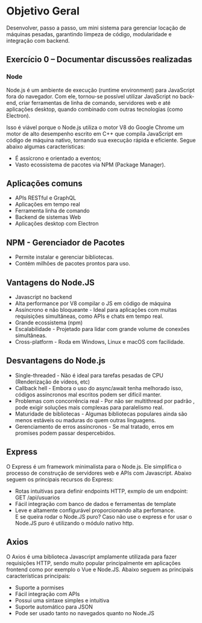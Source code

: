 # Objetivo Geral
Desenvolver, passo a passo, um mini sistema para gerenciar locação de máquinas pesadas, garantindo limpeza de código, modularidade e integração com backend.

## Exercício 0 – Documentar discussões realizadas
### Node
Node.js é um ambiente de execução (runtime environment) para JavaScript fora do navegador.
Com ele, tornou-se possível utilizar JavaScript no back-end, criar ferramentas de linha de comando, servidores web e até aplicações desktop, quando combinado com outras tecnologias (como Electron).

Isso é viável porque o Node.js utiliza o motor V8 do Google Chrome um motor de alto desempenho escrito em C++ que compila JavaScript em código de máquina nativo, tornando sua execução rápida e eficiente.
Segue abaixo algumas características:
* É assícrono e orientado a eventos;
* Vasto ecossistema de pacotes via NPM (Package Manager).

## Aplicações comuns
* APIs RESTful e GraphQL
* Aplicações em tempo real
* Ferramenta linha de comando
* Backend de sistemas Web
* Aplicações desktop com Electron

## NPM - Gerenciador de Pacotes
* Permite instalar e gerenciar bibliotecas.
* Contém milhões de pacotes prontos para uso.

## Vantagens do Node.JS
* Javascript no backend
* Alta performance por V8 compilar o JS em código de máquina
* Assíncrono e não bloqueante - Ideal para aplicações com muitas requisições simultâneas, como APIs e chats em tempo real.
* Grande ecossistema (npm)
* Escalabilidade - Projetado para lidar com grande volume de conexões simultâneas.
* Cross-platform - Roda em Windows, Linux e macOS com facilidade.

## Desvantagens do Node.js
* Single-threaded - Não é ideal para tarefas pesadas de CPU (Renderização de vídeos, etc)
* Callback hell - Embora o uso do async/await tenha melhorado isso, códigos assíncronos mal escritos podem ser difícil manter.
* Problemas com concorrência real - Por não ser multithread por padrão , pode exigir soluções mais complexas para paralelismo real.
* Maturidade de bibliotecas - Algumas bibliotecas populares ainda são menos estáveis ou maduras do quem outras linguagens.
* Gerenciamento de erros assíncronos - Se mal tratado, erros em promises podem passar despercebidos.

## Express
O Express é um framework minimalista para o Node.js. Ele simplifica o processo de construção de servidores web e APIs com Javascript.
Abaixo seguem os principais recursos do Express: <br>
* Rotas intuitivas para definir endpoints HTTP, exmplo de um endpoint: GET /api/usuarios
* Fácil integração com banco de dados e ferramentas de template
* Leve e altamente configurável proporcionando alta perfomance. <br>
E se queira rodar o Node.JS puro?
Caso não use o express e for usar o Node.JS puro é utilizando o módulo nativo http.

## Axios
O Axios é uma biblioteca Javascript amplamente utilizada para fazer requisições HTTP, sendo muito popular principalmente em aplicações frontend como por exemplo o Vue e Node.JS. Abaixo seguem as principais características principais:
* Suporte a pormises
* Fácil integração com APIs
* Possui uma sintaxe simples e intuitiva
* Suporte automático para JSON
* Pode ser usado tanto no navegados quanto no Node.JS
